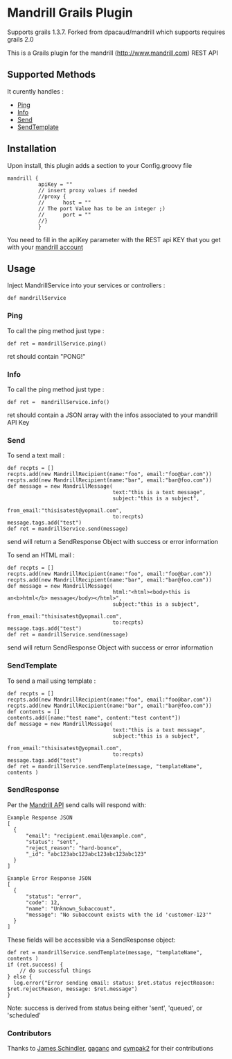 Mandrill Grails Plugin
=============
Supports grails 1.3.7. Forked from dpacaud/mandrill which supports requires grails 2.0 

This is a Grails plugin for the mandrill (http://www.mandrill.com) REST API


Supported Methods
-------
It curently handles :

* [Ping](https://mandrillapp.com/api/docs/users.html#method=ping)
* [Info](https://mandrillapp.com/api/docs/users.html#method=info)
* [Send](https://mandrillapp.com/api/docs/messages.html#method=send)
* [SendTemplate](https://mandrillapp.com/api/docs/messages.JSON.html#method=send-template)


Installation
-------

Upon install, this plugin adds a section to your Config.groovy file

    mandrill {
              apiKey = ""
              // insert proxy values if needed
              //proxy {
              //      host = ""
              // The port Value has to be an integer ;)
              //      port = ""
              //}
              }

You need to fill in the apiKey parameter with the REST api KEY that you get with your [mandrill account](http://www.mandrill.com)

Usage
-------

Inject MandrillService into your services or controllers :

    def mandrillService

### Ping

To call the ping method just type :

    def ret = mandrillService.ping()

ret should contain "PONG!"

### Info

To call the ping method just type :

    def ret =  mandrillService.info()

ret should contain a JSON array with the infos associated to your mandrill API Key


### Send

To send a text mail :

    def recpts = []
    recpts.add(new MandrillRecipient(name:"foo", email:"foo@bar.com"))
    recpts.add(new MandrillRecipient(name:"bar", email:"bar@foo.com"))
    def message = new MandrillMessage(
                                      text:"this is a text message",
                                      subject:"this is a subject",
                                      from_email:"thisisatest@yopmail.com",
                                      to:recpts)
    message.tags.add("test")
    def ret = mandrillService.send(message)

send will return a SendResponse Object with success or error information

To send an HTML mail :

    def recpts = []
    recpts.add(new MandrillRecipient(name:"foo", email:"foo@bar.com"))
    recpts.add(new MandrillRecipient(name:"bar", email:"bar@foo.com"))
    def message = new MandrillMessage(
                                      html:"<html><body>this is an<b>html</b> message</body></html>",
                                      subject:"this is a subject",
                                      from_email:"thisisatest@yopmail.com",
                                      to:recpts)
    message.tags.add("test")
    def ret = mandrillService.send(message)

send will return SendResponse Object with success or error information

### SendTemplate

To send a mail using template :

    def recpts = []
    recpts.add(new MandrillRecipient(name:"foo", email:"foo@bar.com"))
    recpts.add(new MandrillRecipient(name:"bar", email:"bar@foo.com"))
    def contents = []
    contents.add([name:"test name", content:"test content"])
    def message = new MandrillMessage(
                                      text:"this is a text message",
                                      subject:"this is a subject",
                                      from_email:"thisisatest@yopmail.com",
                                      to:recpts)
    message.tags.add("test")
    def ret = mandrillService.sendTemplate(message, "templateName", contents )

### SendResponse
Per the [Mandrill API](https://mandrillapp.com/api/docs/messages.JSON.html#example-response-send) send calls will respond with:

    Example Response JSON
    [
      {
          "email": "recipient.email@example.com",
          "status": "sent",
          "reject_reason": "hard-bounce",
          "_id": "abc123abc123abc123abc123abc123"
      }
    ]

    Example Error Response JSON
    [
      {
          "status": "error",
          "code": 12,
          "name": "Unknown_Subaccount",
          "message": "No subaccount exists with the id 'customer-123'"
      }
    ]

These fields will be accessible via a SendResponse object:

    def ret = mandrillService.sendTemplate(message, "templateName", contents )
    if (ret.success) {
        // do successful things
    } else {
      log.error("Error sending email: status: $ret.status rejectReason: $ret.rejectReason, message: $ret.message")
    }
Note: success is derived from status being either 'sent', 'queued', or 'scheduled'


### Contributors

Thanks to [James Schindler](https://github.com/Jimbo1167), [gaganc](https://github.com/gaganc) and [cympak2](https://github.com/cympak2) for their contributions
